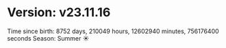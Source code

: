 # Version: v23.11.16
Time since birth: 8752 days, 210049 hours, 12602940 minutes, 756176400 seconds
Season: Summer ☀️
